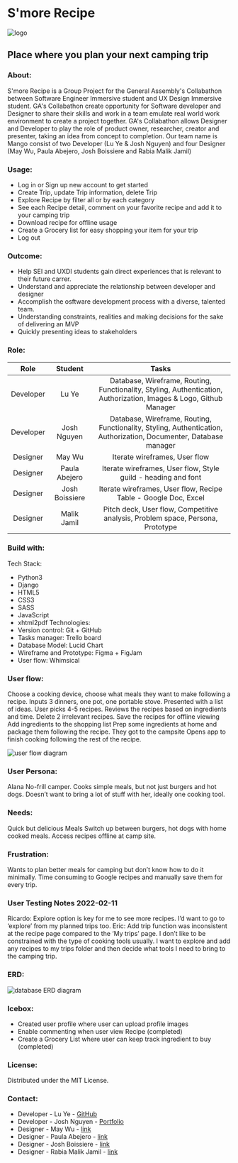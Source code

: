 # S'more Recipe

![logo](https://github.com/luye713/SmoreRecipes/tree/main/main_app/static/assets/md/logo.png)

## Place where you plan your next camping trip

### About:

S'more Recipe is a Group Project for the General Assembly's Collabathon between Software Engineer Immersive student and UX Design Immersive student. GA's Collabathon create opportunity for Software developer and Designer to share their skills and work in a team emulate real world work environment to create a project together.
GA's Collabathon allows Designer and Developer to play the role of product owner, researcher, creator and presenter, taking an idea from concept to completion.
Our team name is Mango consist of two Developer (Lu Ye & Josh Nguyen) and four Designer (May Wu, Paula Abejero, Josh Boissiere and Rabia Malik Jamil)

### Usage:

- Log in or Sign up new account to get started
- Create Trip, update Trip information, delete Trip
- Explore Recipe by filter all or by each category
- See each Recipe detail, comment on your favorite recipe and add it to your camping trip
- Download recipe for offline usage
- Create a Grocery list for easy shopping your item for your trip
- Log out

### Outcome:

- Help SEI and UXDI students gain direct experiences that is relevant to their future carrer.
- Understand and appreciate the relationship between developer and designer
- Accomplish the osftware development process with a diverse, talented team.
- Understanding constraints, realities and making decisions for the sake of delivering an MVP
- Quickly presenting ideas to stakeholders

### Role:

|   Role    |    Student     |                                                       Tasks                                                        |
| :-------: | :------------: | :----------------------------------------------------------------------------------------------------------------: |
| Developer |     Lu Ye      | Database, Wireframe, Routing, Functionality, Styling, Authentication, Authorization, Images & Logo, Github Manager |
| Developer |  Josh Nguyen   | Database, Wireframe, Routing, Functionality, Styling, Authentication, Authorization, Documenter, Database manager  |
| Designer  |     May Wu     |                                           Iterate wireframes, User flow                                            |
| Designer  | Paula Abejero  |                           Iterate wireframes, User flow, Style guild - heading and font                            |
| Designer  | Josh Boissiere |                          Iterate wireframes, User flow, Recipe Table - Google Doc, Excel                           |
| Designer  |  Malik Jamil   |                   Pitch deck, User flow, Competitive analysis, Problem space, Persona, Prototype                   |

### Build with:

Tech Stack:

- Python3
- Django
- HTML5
- CSS3
- SASS
- JavaScript
- xhtml2pdf
  Technologies:
- Version control: Git + GitHub
- Tasks manager: Trello board
- Database Model: Lucid Chart
- Wireframe and Prototype: Figma + FigJam
- User flow: Whimsical

### User flow:

Choose a cooking device, choose what meals they want to make following a recipe.
Inputs 3 dinners, one pot, one portable stove.
Presented with a list of ideas.
User picks 4-5 recipes.
Reviews the recipes based on ingredients and time.
Delete 2 irrelevant recipes.
Save the recipes for offline viewing
Add ingredients to the shopping list
Prep some ingredients at home and package them following the recipe.
They got to the campsite
Opens app to finish cooking following the rest of the recipe.

![user flow diagram](https://github.com/luye713/SmoreRecipes/tree/main/main_app/static/assets/md/user-flow.png)

### User Persona:

Alana
No-frill camper.
Cooks simple meals, but not just burgers and hot dogs.
Doesn’t want to bring a lot of stuff with her, ideally one cooking tool.

### Needs:

Quick but delicious Meals
Switch up between burgers, hot dogs with home cooked meals.
Access recipes offline at camp site.

### Frustration:

Wants to plan better meals for camping but don’t know how to do it minimally.
Time consuming to Google recipes and manually save them for every trip.

### User Testing Notes 2022-02-11

Ricardo: Explore option is key for me to see more recipes. I’d want to go to ‘explore’ from my planned trips too.
Eric: Add trip function was inconsistent at the recipe page compared to the ‘My trips’ page.
I don’t like to be constrained with the type of cooking tools usually. I want to explore and add any recipes to my trips folder and then decide what tools I need to bring to the camping trip.

### ERD:

![database ERD diagram](https://github.com/luye713/SmoreRecipes/tree/main/main_app/static/assets/md/erd.png)

### Icebox:

- Created user profile where user can upload profile images
- Enable commenting when user view Recipe (completed)
- Create a Grocery List where user can keep track ingredient to buy (completed)

### License:

Distributed under the MIT License.

### Contact:

- Developer - Lu Ye - [GitHub](https://github.com/luye713)
- Developer - Josh Nguyen - [Portfolio](https://joshnguyentoronto.com)
- Designer - May Wu - [link](https://www.google.com/)
- Designer - Paula Abejero - [link](https://www.google.com/)
- Designer - Josh Boissiere - [link](https://www.google.com/)
- Designer - Rabia Malik Jamil - [link](https://www.google.com/)

